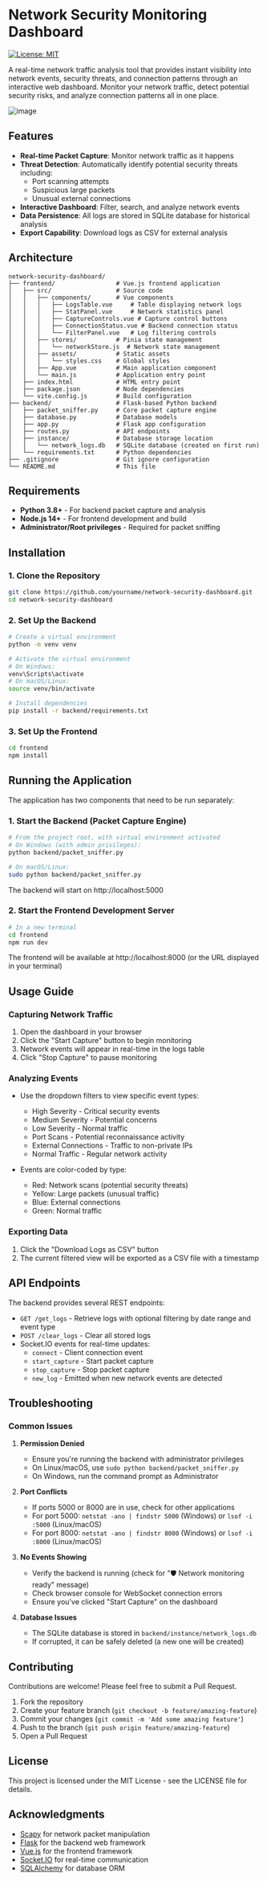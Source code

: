 
# Network Security Monitoring Dashboard

[![License: MIT](https://img.shields.io/badge/License-MIT-blue.svg)](https://opensource.org/licenses/MIT)

A real-time network traffic analysis tool that provides instant visibility into network events, security threats, and connection patterns through an interactive web dashboard. Monitor your network traffic, detect potential security risks, and analyze connection patterns all in one place.

![image](https://github.com/user-attachments/assets/ec4b617d-1101-4c9f-a497-35f7b724b001)


## Features

- **Real-time Packet Capture**: Monitor network traffic as it happens
- **Threat Detection**: Automatically identify potential security threats including:
  - Port scanning attempts
  - Suspicious large packets
  - Unusual external connections
- **Interactive Dashboard**: Filter, search, and analyze network events
- **Data Persistence**: All logs are stored in SQLite database for historical analysis
- **Export Capability**: Download logs as CSV for external analysis

## Architecture

```
network-security-dashboard/
├── frontend/                 # Vue.js frontend application
│   ├── src/                  # Source code
│   │   ├── components/       # Vue components
│   │   │   ├── LogsTable.vue     # Table displaying network logs
│   │   │   ├── StatPanel.vue     # Network statistics panel
│   │   │   ├── CaptureControls.vue # Capture control buttons
│   │   │   ├── ConnectionStatus.vue # Backend connection status
│   │   │   └── FilterPanel.vue   # Log filtering controls
│   │   ├── stores/           # Pinia state management
│   │   │   └── networkStore.js  # Network state management
│   │   ├── assets/           # Static assets
│   │   │   └── styles.css    # Global styles
│   │   ├── App.vue           # Main application component
│   │   └── main.js           # Application entry point 
│   ├── index.html            # HTML entry point
│   ├── package.json          # Node dependencies
│   └── vite.config.js        # Build configuration
├── backend/                  # Flask-based Python backend
│   ├── packet_sniffer.py     # Core packet capture engine
│   ├── database.py           # Database models
│   ├── app.py                # Flask app configuration
│   ├── routes.py             # API endpoints
│   ├── instance/             # Database storage location
│   │   └── network_logs.db   # SQLite database (created on first run)
│   └── requirements.txt      # Python dependencies
├── .gitignore                # Git ignore configuration
└── README.md                 # This file
```

## Requirements

- **Python 3.8+** - For backend packet capture and analysis
- **Node.js 14+** - For frontend development and build
- **Administrator/Root privileges** - Required for packet sniffing

## Installation

### 1. Clone the Repository

```bash
git clone https://github.com/yourname/network-security-dashboard.git
cd network-security-dashboard
```

### 2. Set Up the Backend

```bash
# Create a virtual environment
python -m venv venv

# Activate the virtual environment
# On Windows:
venv\Scripts\activate
# On macOS/Linux:
source venv/bin/activate

# Install dependencies
pip install -r backend/requirements.txt
```

### 3. Set Up the Frontend

```bash
cd frontend
npm install
```

## Running the Application

The application has two components that need to be run separately:

### 1. Start the Backend (Packet Capture Engine)

```bash
# From the project root, with virtual environment activated
# On Windows (with admin privileges):
python backend/packet_sniffer.py

# On macOS/Linux:
sudo python backend/packet_sniffer.py
```

The backend will start on http://localhost:5000

### 2. Start the Frontend Development Server

```bash
# In a new terminal
cd frontend
npm run dev
```

The frontend will be available at http://localhost:8000 (or the URL displayed in your terminal)

## Usage Guide

### Capturing Network Traffic

1. Open the dashboard in your browser
2. Click the "Start Capture" button to begin monitoring
3. Network events will appear in real-time in the logs table
4. Click "Stop Capture" to pause monitoring

### Analyzing Events

- Use the dropdown filters to view specific event types:
  - High Severity - Critical security events
  - Medium Severity - Potential concerns
  - Low Severity - Normal traffic
  - Port Scans - Potential reconnaissance activity
  - External Connections - Traffic to non-private IPs
  - Normal Traffic - Regular network activity

- Events are color-coded by type:
  - Red: Network scans (potential security threats)
  - Yellow: Large packets (unusual traffic)
  - Blue: External connections
  - Green: Normal traffic

### Exporting Data

1. Click the "Download Logs as CSV" button
2. The current filtered view will be exported as a CSV file with a timestamp

## API Endpoints

The backend provides several REST endpoints:

- `GET /get_logs` - Retrieve logs with optional filtering by date range and event type
- `POST /clear_logs` - Clear all stored logs
- Socket.IO events for real-time updates:
  - `connect` - Client connection event
  - `start_capture` - Start packet capture
  - `stop_capture` - Stop packet capture
  - `new_log` - Emitted when new network events are detected

## Troubleshooting

### Common Issues

1. **Permission Denied**
   - Ensure you're running the backend with administrator privileges
   - On Linux/macOS, use `sudo python backend/packet_sniffer.py`
   - On Windows, run the command prompt as Administrator

2. **Port Conflicts**
   - If ports 5000 or 8000 are in use, check for other applications
   - For port 5000: `netstat -ano | findstr 5000` (Windows) or `lsof -i :5000` (Linux/macOS)
   - For port 8000: `netstat -ano | findstr 8000` (Windows) or `lsof -i :8000` (Linux/macOS)

3. **No Events Showing**
   - Verify the backend is running (check for "🛡️ Network monitoring ready" message)
   - Check browser console for WebSocket connection errors
   - Ensure you've clicked "Start Capture" on the dashboard

4. **Database Issues**
   - The SQLite database is stored in `backend/instance/network_logs.db`
   - If corrupted, it can be safely deleted (a new one will be created)

## Contributing

Contributions are welcome! Please feel free to submit a Pull Request.

1. Fork the repository
2. Create your feature branch (`git checkout -b feature/amazing-feature`)
3. Commit your changes (`git commit -m 'Add some amazing feature'`)
4. Push to the branch (`git push origin feature/amazing-feature`)
5. Open a Pull Request

## License

This project is licensed under the MIT License - see the LICENSE file for details.

## Acknowledgments

- [Scapy](https://scapy.net/) for network packet manipulation
- [Flask](https://flask.palletsprojects.com/) for the backend web framework
- [Vue.js](https://vuejs.org/) for the frontend framework
- [Socket.IO](https://socket.io/) for real-time communication
- [SQLAlchemy](https://www.sqlalchemy.org/) for database ORM

